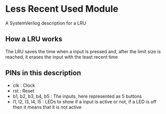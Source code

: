 # Less Recent Used Module

A SystemVerilog description for a LRU

## How a LRU works

The LRU saves the time when a input is pressed and, after the limit size is reached, it erases the input with the least recent time

## PINs in this description

- clk : Clock
- rst : Reset
- b1, b2, b3, b4, b5 : The inputs, here represented as 5 buttons
- l1, l2, l3, l4, l5 : LEDs to show if a input is active or not, if a LED is off then it means that it is not active

